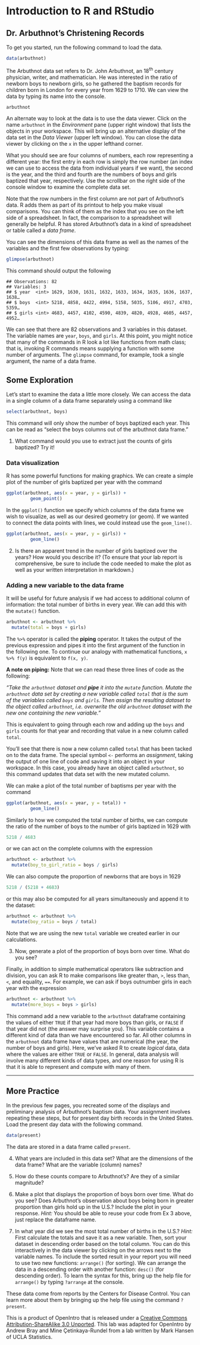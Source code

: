 Introduction to R and RStudio
================

## Dr. Arbuthnot’s Christening Records

To get you started, run the following command to load the data.

``` r
data(arbuthnot)
```

The Arbuthnot data set refers to Dr. John Arbuthnot, an 18<sup>th</sup>
century physician, writer, and mathematician. He was interested in the
ratio of newborn boys to newborn girls, so he gathered the baptism
records for children born in London for every year from 1629 to 1710. We
can view the data by typing its name into the console.

``` r
arbuthnot
```

An alternate way to look at the data is to use the data viewer. Click on
the name `arbuthnot` in the *Environment* pane (upper right window) that
lists the objects in your workspace. This will bring up an alternative
display of the data set in the *Data Viewer* (upper left window). You
can close the data viewer by clicking on the `x` in the upper lefthand
corner.

What you should see are four columns of numbers, each row representing a
different year: the first entry in each row is simply the row number (an
index we can use to access the data from individual years if we want),
the second is the year, and the third and fourth are the numbers of boys
and girls baptized that year, respectively. Use the scrollbar on the
right side of the console window to examine the complete data set.

Note that the row numbers in the first column are not part of
Arbuthnot’s data. R adds them as part of its printout to help you make
visual comparisons. You can think of them as the index that you see on
the left side of a spreadsheet. In fact, the comparison to a spreadsheet
will generally be helpful. R has stored Arbuthnot’s data in a kind of
spreadsheet or table called a *data frame*.

You can see the dimensions of this data frame as well as the names of
the variables and the first few observations by typing:

``` r
glimpse(arbuthnot)
```

This command should output the following

    ## Observations: 82
    ## Variables: 3
    ## $ year  <int> 1629, 1630, 1631, 1632, 1633, 1634, 1635, 1636, 1637, 1638…
    ## $ boys  <int> 5218, 4858, 4422, 4994, 5158, 5035, 5106, 4917, 4703, 5359…
    ## $ girls <int> 4683, 4457, 4102, 4590, 4839, 4820, 4928, 4605, 4457, 4952…

We can see that there are 82 observations and 3 variables in this
dataset. The variable names are `year`, `boys`, and `girls`. At this
point, you might notice that many of the commands in R look a lot like
functions from math class; that is, invoking R commands means supplying
a function with some number of arguments. The `glimpse` command, for
example, took a single argument, the name of a data frame.

## Some Exploration

Let’s start to examine the data a little more closely. We can access the
data in a single column of a data frame separately using a command like

``` r
select(arbuthnot, boys)
```

This command will only show the number of boys baptized each year. This
can be read as “select the boys columns out of the arbuthnot data
frame.”

1.  What command would you use to extract just the counts of girls
    baptized? Try it\!

### Data visualization

R has some powerful functions for making graphics. We can create a
simple plot of the number of girls baptized per year with the command

``` r
ggplot(arbuthnot, aes(x = year, y = girls)) +
         geom_point()
```

In the `ggplot()` function we specify which columns of the data frame we
wish to visualize, as well as our desired geometry (or geom). If we
wanted to connect the data points with lines, we could instead use the
`geom_line()`.

``` r
ggplot(arbuthnot, aes(x = year, y = girls)) +
         geom_line()
```

2.  Is there an apparent trend in the number of girls baptized over the
    years? How would you describe it? (To ensure that your lab report is
    comprehensive, be sure to include the code needed to make the plot
    as well as your written interpretation in markdown.)

### Adding a new variable to the data frame

It will be useful for future analysis if we had access to additional
column of information: the total number of births in every year. We can
add this with the `mutate()` function.

``` r
arbuthnot <- arbuthnot %>%
  mutate(total = boys + girls)
```

The `%>%` operator is called the **piping** operator. It takes the
output of the previous expression and pipes it into the first argument
of the function in the following one. To continue our analogy with
mathematical functions, `x %>% f(y)` is equivalent to `f(x, y)`.

**A note on piping:** Note that we can read these three lines of code as
the following:

*“Take the `arbuthnot` dataset and **pipe** it into the `mutate`
function. Mutate the `arbuthnot` data set by creating a new variable
called `total` that is the sum of the variables called `boys` and
`girls`. Then assign the resulting dataset to the object called
`arbuthnot`, i.e. overwrite the old `arbuthnot` dataset with the new one
containing the new variable.”*

This is equivalent to going through each row and adding up the `boys`
and `girls` counts for that year and recording that value in a new
column called `total`.

You’ll see that there is now a new column called `total` that has been
tacked on to the data frame. The special symbol `<-` performs an
*assignment*, taking the output of one line of code and saving it into
an object in your workspace. In this case, you already have an object
called `arbuthnot`, so this command updates that data set with the new
mutated column.

We can make a plot of the total number of baptisms per year with the
command

``` r
ggplot(arbuthnot, aes(x = year, y = total)) +
         geom_line()
```

Similarly to how we computed the total number of births, we can compute
the ratio of the number of boys to the number of girls baptized in 1629
with

``` r
5218 / 4683
```

or we can act on the complete columns with the expression

``` r
arbuthnot <- arbuthnot %>%
  mutate(boy_to_girl_ratio = boys / girls)
```

We can also compute the proportion of newborns that are boys in 1629

``` r
5218 / (5218 + 4683)
```

or this may also be computed for all years simultaneously and append it
to the dataset:

``` r
arbuthnot <- arbuthnot %>%
  mutate(boy_ratio = boys / total)
```

Note that we are using the new `total` variable we created earlier in
our calculations.

3.  Now, generate a plot of the proportion of boys born over time. What
    do you see?

Finally, in addition to simple mathematical operators like subtraction
and division, you can ask R to make comparisons like greater than, `>`,
less than, `<`, and equality, `==`. For example, we can ask if boys
outnumber girls in each year with the expression

``` r
arbuthnot <- arbuthnot %>%
  mutate(more_boys = boys > girls)
```

This command add a new variable to the `arbuthnot` dataframe containing
the values of either `TRUE` if that year had more boys than girls, or
`FALSE` if that year did not (the answer may surprise you). This
variable contains a different kind of data than we have encountered so
far. All other columns in the `arbuthnot` data frame have values that
are numerical (the year, the number of boys and girls). Here, we’ve
asked R to create *logical* data, data where the values are either
`TRUE` or `FALSE`. In general, data analysis will involve many different
kinds of data types, and one reason for using R is that it is able to
represent and compute with many of them.

-----

## More Practice

In the previous few pages, you recreated some of the displays and
preliminary analysis of Arbuthnot’s baptism data. Your assignment
involves repeating these steps, but for present day birth records in the
United States. Load the present day data with the following command.

``` r
data(present)
```

The data are stored in a data frame called `present`.

4.  What years are included in this data set? What are the dimensions of
    the data frame? What are the variable (column) names?

5.  How do these counts compare to Arbuthnot’s? Are they of a similar
    magnitude?

6.  Make a plot that displays the proportion of boys born over time.
    What do you see? Does Arbuthnot’s observation about boys being born
    in greater proportion than girls hold up in the U.S.? Include the
    plot in your response. *Hint:* You should be able to reuse your code
    from Ex 3 above, just replace the dataframe name.

7.  In what year did we see the most total number of births in the U.S.?
    *Hint:* First calculate the totals and save it as a new variable.
    Then, sort your dataset in descending order based on the total
    column. You can do this interactively in the data viewer by clicking
    on the arrows next to the variable names. To include the sorted
    result in your report you will need to use two new functions:
    `arrange()` (for sorting). We can arrange the data in a descending
    order with another function: `desc()` (for descending order). To
    learn the syntax for this, bring up the help file for `arrange()` by
    typing `?arrange` at the console.

These data come from reports by the Centers for Disease Control. You can
learn more about them by bringing up the help file using the command
`?present`.

<div id="license">

This is a product of OpenIntro that is released under a [Creative
Commons Attribution-ShareAlike 3.0
Unported](http://creativecommons.org/licenses/by-sa/3.0). This lab was
adapted for OpenIntro by Andrew Bray and Mine Çetinkaya-Rundel from a
lab written by Mark Hansen of UCLA Statistics.

</div>
